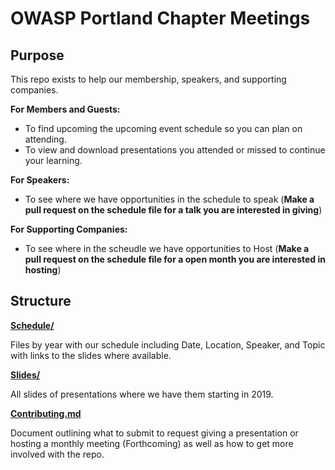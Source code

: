 # OWASP Portland Chapter Meetings

## Purpose

This repo exists to help our membership, speakers, and supporting companies.

**For Members and Guests:**
- To find upcoming the upcoming event schedule so you can plan on attending.
- To view and download presentations you attended or missed to continue your learning.

**For Speakers:**
- To see where we have opportunities in the schedule to speak (**Make a pull request on the schedule file for a talk you are interested in giving**)

**For Supporting Companies:**
- To see where in the scheudle we have opportunities to Host (**Make a pull request on the schedule file for a open month you are interested in hosting**)

## Structure
**[Schedule/](https://github.com/owasp-pdx/Chapter-Meetings/Schedule)**

Files by year with our schedule including Date, Location, Speaker, and Topic with links to the slides where available.

**[Slides/](https://github.com/owasp-pdx/Chapter-Meetings/Slides)**

All slides of presentations where we have them starting in 2019.  

**[Contributing.md](https://github.com/owasp-pdx/Chapter-Meetings/Contributing.md)**

Document outlining what to submit to request giving a presentation or hosting a monthly meeting (Forthcoming) as well as how to get more involved with the repo.